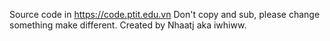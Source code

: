 Source code in https://code.ptit.edu.vn
Don't copy and sub, please change something make different.
Created by Nhaatj aka iwhiww.
